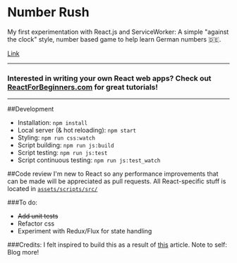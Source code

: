 # Number Rush

My first experimentation with React.js and ServiceWorker: A simple "against the clock" style, number based game to help learn German numbers 🇩🇪.

[Link](https://joshuajohnson.co.uk/NumberRush)

----
### Interested in writing your own React web apps? Check out [ReactForBeginners.com](https://ReactForBeginners.com/friend/JOHNSON) for great tutorials!
----

##Development
* Installation: `npm install`
* Local server (& hot reloading): `npm start`
* Styling: `npm run css:watch`
* Script building: `npm run js:build`
* Script testing: `npm run js:test`
* Script continuous testing: `npm run js:test_watch`

##Code review
I'm new to React so any performance improvements that can be made will be appreciated as pull requests. All React-specific stuff is located in [`assets/scripts/src/`](https://github.com/jshjohnson/NumberRush/tree/master/assets/scripts/src)

###To do:
* ~~Add unit tests~~
* Refactor css
* Experiment with Redux/Flux for state handling 

###Credits:
I felt inspired to build this as a result of [this](http://jnjosh.com/posts/learning-german-with-AVSpeechUtterance/) article. Note to self: Blog more! 
